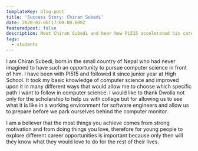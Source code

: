 ```yaml
---
templateKey: blog-post
title: 'Success Story: Chiran Subedi'
date: 2020-03-06T17:00:00.000Z
featuredpost: false
description: Meet Chiran Subedi and hear how Pi515 accelerated his career
tags:
  - students
---
```


I am Chiran Subedi, born in the small country of Nepal who had never imagined to have such an opportunity to pursue computer science in front of him. I have been with PI515 and followed it since junior year at High School. It took my basic knowledge of computer science and improved upon it in many different ways that would allow me to choose which specific path I want to follow in computer science. I would like to thank Dwolla not only for the scholarship to help us with college but for allowing us to see what it is like in a working environment for software engineers and allow us to prepare before we park ourselves behind the computer monitor.

I am a believer that the most things you achieve comes from strong motivation and from doing things you love, therefore for young people to explore different career opportunities is important because only then will they know what they would love to do for the rest of their lives.
